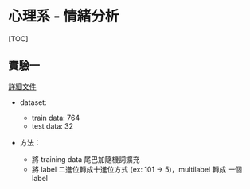 # 心理系 - 情緒分析

[TOC]

## 實驗一

[詳細文件](./實驗一)

- dataset:
    - train data: 764
    - test data: 32
    
- 方法：
    - 將 training data 尾巴加隨機詞擴充
    - 將 label 二進位轉成十進位方式 (ex:  101 -> 5)，multilabel 轉成 一個 label



